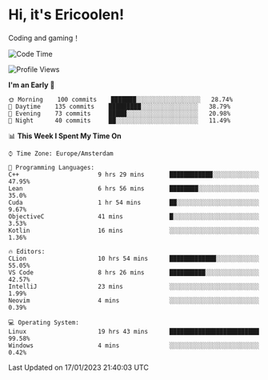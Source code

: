 # Hi, it's Ericoolen!
Coding and gaming！

<!--START_SECTION:waka-->
![Code Time](http://img.shields.io/badge/Code%20Time-625%20hrs%2038%20mins-blue)

![Profile Views](http://img.shields.io/badge/Profile%20Views-0-blue)

**I'm an Early 🐤** 

```text
🌞 Morning    100 commits    ███████░░░░░░░░░░░░░░░░░░   28.74% 
🌆 Daytime    135 commits    █████████░░░░░░░░░░░░░░░░   38.79% 
🌃 Evening    73 commits     █████░░░░░░░░░░░░░░░░░░░░   20.98% 
🌙 Night      40 commits     ██░░░░░░░░░░░░░░░░░░░░░░░   11.49%

```


📊 **This Week I Spent My Time On** 

```text
⌚︎ Time Zone: Europe/Amsterdam

💬 Programming Languages: 
C++                      9 hrs 29 mins       ████████████░░░░░░░░░░░░░   47.95% 
Lean                     6 hrs 56 mins       ████████░░░░░░░░░░░░░░░░░   35.0% 
Cuda                     1 hr 54 mins        ██░░░░░░░░░░░░░░░░░░░░░░░   9.67% 
ObjectiveC               41 mins             █░░░░░░░░░░░░░░░░░░░░░░░░   3.53% 
Kotlin                   16 mins             ░░░░░░░░░░░░░░░░░░░░░░░░░   1.36%

🔥 Editors: 
CLion                    10 hrs 54 mins      █████████████░░░░░░░░░░░░   55.05% 
VS Code                  8 hrs 26 mins       ██████████░░░░░░░░░░░░░░░   42.57% 
IntelliJ                 23 mins             ░░░░░░░░░░░░░░░░░░░░░░░░░   1.99% 
Neovim                   4 mins              ░░░░░░░░░░░░░░░░░░░░░░░░░   0.39%

💻 Operating System: 
Linux                    19 hrs 43 mins      █████████████████████████   99.58% 
Windows                  4 mins              ░░░░░░░░░░░░░░░░░░░░░░░░░   0.42%

```


 Last Updated on 17/01/2023 21:40:03 UTC
<!--END_SECTION:waka-->

